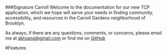 ###Signature Carroll
Welcome to the documentation for our new TCP application, which we hope will serve your needs in finding community, accessibility, and resources in the Carroll Gardens neighborhood of Brooklyn.  

As always, if there are any questions, comments, or concerns, please email me at abtyang@gmail.com or find me on [GitHub](github.com/sunsheeppoplar)

#Features
